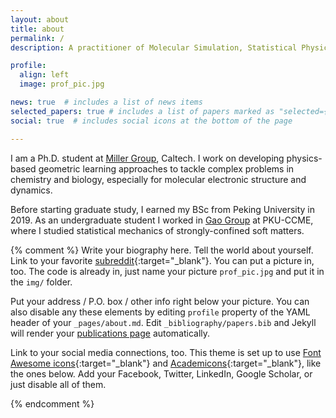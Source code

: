 ```yaml
---
layout: about
title: about
permalink: /
description: A practitioner of Molecular Simulation, Statistical Physics, and Machine Learning. 

profile:
  align: left
  image: prof_pic.jpg

news: true  # includes a list of news items
selected_papers: true # includes a list of papers marked as "selected={true}"
social: true  # includes social icons at the bottom of the page

---
```


I am a Ph.D. student at <a href="https://millergroup.caltech.edu/Miller_Group/Home.html">Miller Group</a>, Caltech. I work on developing physics-based geometric learning approaches to tackle complex problems in chemistry and biology, especially for molecular electronic structure and dynamics.

Before starting graduate study, I earned my BSc from Peking University in 2019. As an undergraduate student I worked in <a href="https://www.chem.pku.edu.cn/gaoyq/">Gao Group</a> at PKU-CCME, where I studied statistical mechanics of strongly-confined soft matters. 

{% comment %} 
Write your biography here. Tell the world about yourself. Link to your favorite [subreddit](http://reddit.com){:target="\_blank"}. You can put a picture in, too. The code is already in, just name your picture `prof_pic.jpg` and put it in the `img/` folder.

Put your address / P.O. box / other info right below your picture. You can also disable any these elements by editing `profile` property of the YAML header of your `_pages/about.md`. Edit `_bibliography/papers.bib` and Jekyll will render your [publications page](/al-folio/publications/) automatically.

Link to your social media connections, too. This theme is set up to use [Font Awesome icons](http://fortawesome.github.io/Font-Awesome/){:target="\_blank"} and [Academicons](https://jpswalsh.github.io/academicons/){:target="\_blank"}, like the ones below. Add your Facebook, Twitter, LinkedIn, Google Scholar, or just disable all of them.

{% endcomment %}
